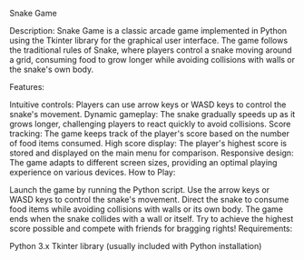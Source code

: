Snake Game

Description:
Snake Game is a classic arcade game implemented in Python using the Tkinter library for the graphical user interface. The game follows the traditional rules of Snake, where players control a snake moving around a grid, consuming food to grow longer while avoiding collisions with walls or the snake's own body.

Features:

Intuitive controls: Players can use arrow keys or WASD keys to control the snake's movement.
Dynamic gameplay: The snake gradually speeds up as it grows longer, challenging players to react quickly to avoid collisions.
Score tracking: The game keeps track of the player's score based on the number of food items consumed.
High score display: The player's highest score is stored and displayed on the main menu for comparison.
Responsive design: The game adapts to different screen sizes, providing an optimal playing experience on various devices.
How to Play:

Launch the game by running the Python script.
Use the arrow keys or WASD keys to control the snake's movement.
Direct the snake to consume food items while avoiding collisions with walls or its own body.
The game ends when the snake collides with a wall or itself.
Try to achieve the highest score possible and compete with friends for bragging rights!
Requirements:

Python 3.x
Tkinter library (usually included with Python installation)
